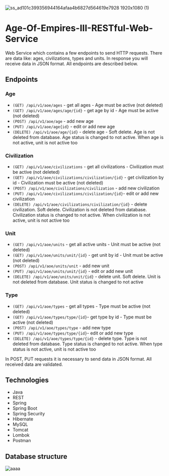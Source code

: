 ![ss_ad101c399356944164afaa4b6827d564619e7928 1920x1080 (1)](https://user-images.githubusercontent.com/47396707/66511795-eefdf600-ead7-11e9-9425-08dc351a14bf.jpg)

# Age-Of-Empires-III-RESTful-Web-Service
Web Service which contains a few endpoints to send HTTP requests. There are data like: ages, civilizations, types and units. 
In response you will receive data in JSON format. All endpoints are described below. 

## Endpoints
### Age
* `(GET) /api/v1/aoe/ages` - get all ages - Age must be active (not deleted)
* `(GET) /api/v1/aoe/ages/age/{id}` - get age by id - Age must be active (not deleted)
* `(POST) /api/v1/aoe/age` - add new age
* `(PUT) /api/v1/aoe/age{id}` - edit or add new age
* `(DELETE) /api/v1/aoe/age/{id}` - delete age - Soft delete. Age is not deleted from database. Age status is changed to not active. When age is not active, unit is not active too

### Civilization
* `(GET) /api/v1/aoe/civilizations` - get all civilizations - Civilization must be active (not deleted)
* `(GET) /api/v1/aoe/civilizations/civilization/{id}` - get civilization by id - Civilization must be active (not deleted)
* `(POST) /api/v1/aoe/civilizations/civilization` - add new civilization
* `(PUT) /api/v1/aoe/civilizations/civilization/{id}`- edit or add new civilization
* `(DELETE) /api/v1/aoe/civilizations/civilization/{id}` - delete civilization. Soft delete. Civilization is not deleted from database. Civilization status is changed to not active. When civilization is not active, unit is not active too  

### Unit 
* `(GET) /api/v1/aoe/units` - get all active units - Unit must be active (not deleted)
* `(GET) /api/v1/aoe/units/unit/{id}` - get unit by id - Unit must be active (not deleted)
* `(POST) /api/v1/aoe/units/unit` - add new unit
* `(PUT) /api/v1/aoe/units/unit/{id}` - edit or add new unit
* `(DELETE) /api/v1/aoe/units/unit/{id}` - delete unit. Soft delete. Unit is not deleted from database. Unit status is changed to not active

### Type
* `(GET) /api/v1/aoe/types` - get all types - Type must be active (not deleted)
* `(GET) /api/v1/aoe/types/type/{id}`- get type by id - Type must be active (not deleted)
* `(POST) /api/v1/aoe/types/type` - add new type
* `(PUT) /api/v1/aoe/types/type/{id}`- edit or add new type
* `(DELETE) /api/v1/aoe/types/type/{id}` - delete type. Type is not deleted from database. Type status is changed to not active. When type status is not active, unit is not active too

In POST, PUT requests it is necessary to send data in JSON format. All received data are validated. 

## Technologies
- Java
- REST
- Spring
- Spring Boot
- Spring Security
- Hibernate
- MySQL
- Tomcat
- Lombok
- Postman

## Database structure
![aaaa](https://user-images.githubusercontent.com/47396707/66516764-1a85de00-eae2-11e9-9cd3-df101de28512.png)






